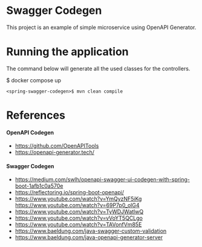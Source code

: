 # Swagger Codegen

This project is an example of simple microservice using OpenAPI Generator.

# Running the application

The command below will generate all the used classes for the controllers.

<microserviceV3>$ docker compose up

```shell
<spring-swagger-codegen>$ mvn clean compile
```

# References

#### OpenAPI Codegen

- https://github.com/OpenAPITools
- https://openapi-generator.tech/

#### Swagger Codegen

- https://medium.com/swlh/openapi-swagger-ui-codegen-with-spring-boot-1afb1c0a570e
- https://reflectoring.io/spring-boot-openapi/
- https://www.youtube.com/watch?v=YmQyzNF5iKg
  https://www.youtube.com/watch?v=69P7p0_olG4
- https://www.youtube.com/watch?v=TyWDJWatlwQ
- https://www.youtube.com/watch?v=vVoYT5QCLgo
- https://www.youtube.com/watch?v=TAVonfVm85E
- https://www.baeldung.com/java-swagger-custom-validation
- https://www.baeldung.com/java-openapi-generator-server